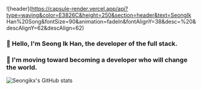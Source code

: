 ![header](https://capsule-render.vercel.app/api?type=waving&color=E3826C&height=250&section=header&text=SeongIk Han%20Song&fontSize=90&animation=fadeIn&fontAlignY=38&desc=%20&descAlignY=62&descAlign=62)


### 👋 Hello, I'm Seong Ik Han, the developer of the full stack.
### 🏃 I'm moving toward becoming a developer who will change the world.




![Seongikx's GitHub stats](https://github-readme-stats.vercel.app/api?username=seongikx&show_icons=true&theme=radical)
<!--
**seongikx/seongikx** is a ✨ _special_ ✨ repository because its `README.md` (this file) appears on your GitHub profile.

Here are some ideas to get you started:

- 🔭 I’m currently working on ...
- 🌱 I’m currently learning ...
- 👯 I’m looking to collaborate on ...
- 🤔 I’m looking for help with ...
- 💬 Ask me about ...
- 📫 How to reach me: ...
- 😄 Pronouns: ...
- ⚡ Fun fact: ...
-->
